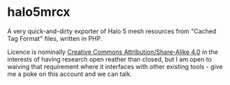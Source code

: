 # halo5mrcx

A very quick-and-dirty exporter of Halo 5 mesh resources from "Cached Tag Format" files, written in PHP.

Licence is nominally [Creative Commons Attribution/Share-Alike 4.0](https://creativecommons.org/licenses/by-sa/4.0/) in the interests of having research open reather than closed, but I am open to waiving that requirement where it interfaces with other existing tools - give me a poke on this account and we can talk.
